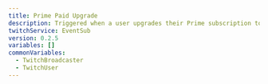 ```yaml
---
title: Prime Paid Upgrade
description: Triggered when a user upgrades their Prime subscription to a Tier 1, 2, or 3
twitchService: EventSub
version: 0.2.5
variables: []
commonVariables:
  - TwitchBroadcaster
  - TwitchUser
---
```

